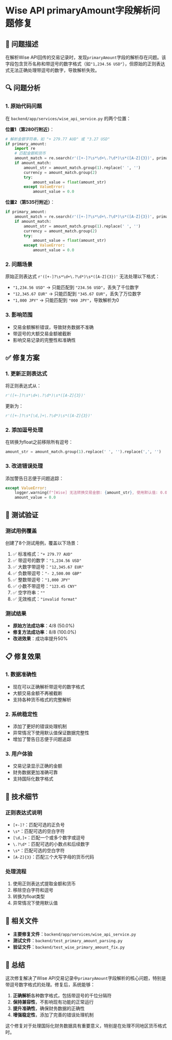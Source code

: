 # Wise API primaryAmount字段解析问题修复

## 🐛 问题描述

在解析Wise API回传的交易记录时，发现`primaryAmount`字段的解析存在问题。该字段包含货币名称和带逗号的数字格式（如`"1,234.56 USD"`），但原始的正则表达式无法正确处理带逗号的数字，导致解析失败。

## 🔍 问题分析

### 1. 原始代码问题
在 `backend/app/services/wise_api_service.py` 的两个位置：

**位置1（第280行附近）**：
```python
# 解析金额字符串，如 "+ 279.77 AUD" 或 "3.27 USD"
if primary_amount:
    import re
    # 匹配金额和货币
    amount_match = re.search(r'([+-]?\s*\d+\.?\d*)\s*([A-Z]{3})', primary_amount)
    if amount_match:
        amount_str = amount_match.group(1).replace(' ', '')
        currency = amount_match.group(2)
        try:
            amount_value = float(amount_str)
        except ValueError:
            amount_value = 0.0
```

**位置2（第535行附近）**：
```python
if primary_amount:
    amount_match = re.search(r'([+-]?\s*\d+\.?\d*)\s*([A-Z]{3})', primary_amount)
    if amount_match:
        amount_str = amount_match.group(1).replace(' ', '')
        currency = amount_match.group(2)
        try:
            amount_value = float(amount_str)
        except ValueError:
            amount_value = 0.0
```

### 2. 问题场景
原始正则表达式 `r'([+-]?\s*\d+\.?\d*)\s*([A-Z]{3})'` 无法处理以下格式：
- `"1,234.56 USD"` → 只能匹配到 `"234.56 USD"`，丢失了千位数字
- `"12,345.67 EUR"` → 只能匹配到 `"345.67 EUR"`，丢失了万位数字
- `"1,000 JPY"` → 只能匹配到 `"000 JPY"`，导致解析为0

### 3. 影响范围
- 交易金额解析错误，导致财务数据不准确
- 带逗号的大额交易金额被截断
- 影响交易记录的完整性和准确性

## ✅ 修复方案

### 1. 更新正则表达式
将正则表达式从：
```python
r'([+-]?\s*\d+\.?\d*)\s*([A-Z]{3})'
```
更新为：
```python
r'([+-]?\s*[\d,]+\.?\d*)\s*([A-Z]{3})'
```

### 2. 添加逗号处理
在转换为float之前移除所有逗号：
```python
amount_str = amount_match.group(1).replace(' ', '').replace(',', '')
```

### 3. 改进错误处理
添加警告日志便于问题追踪：
```python
except ValueError:
    logger.warning(f"[Wise] 无法转换交易金额: {amount_str}, 使用默认值: 0.0")
    amount_value = 0.0
```

## 🧪 测试验证

### 测试用例覆盖
创建了8个测试用例，覆盖以下场景：
1. ✅ 标准格式：`"+ 279.77 AUD"`
2. ✅ 带逗号的数字：`"1,234.56 USD"`
3. ✅ 大数字带逗号：`"12,345.67 EUR"`
4. ✅ 负数带逗号：`"- 2,500.00 GBP"`
5. ✅ 整数带逗号：`"1,000 JPY"`
6. ✅ 小数不带逗号：`"123.45 CNY"`
7. ✅ 空字符串：`""`
8. ✅ 无效格式：`"invalid format"`

### 测试结果
- **原始方法成功率**：4/8 (50.0%)
- **修复方法成功率**：8/8 (100.0%)
- **改进效果**：成功率提升50%

## 📋 修复效果

### 1. 数据准确性
- 现在可以正确解析带逗号的数字格式
- 大额交易金额不再被截断
- 支持各种货币格式的完整解析

### 2. 系统稳定性
- 添加了更好的错误处理机制
- 异常情况下使用默认值保证数据完整性
- 增加了警告日志便于问题追踪

### 3. 用户体验
- 交易记录显示正确的金额
- 财务数据更加准确可靠
- 支持国际化数字格式

## 🔧 技术细节

### 正则表达式说明
- `[+-]?`：匹配可选的正负号
- `\s*`：匹配可选的空白字符
- `[\d,]+`：匹配一个或多个数字或逗号
- `\.?\d*`：匹配可选的小数点和后续数字
- `\s*`：匹配可选的空白字符
- `[A-Z]{3}`：匹配三个大写字母的货币代码

### 处理流程
1. 使用正则表达式提取金额和货币
2. 移除空白字符和逗号
3. 转换为float类型
4. 异常情况下使用默认值

## 📝 相关文件

- **主要修复文件**：`backend/app/services/wise_api_service.py`
- **测试文件**：`backend/test_primary_amount_parsing.py`
- **验证文件**：`backend/test_wise_primary_amount_fix.py`

## 🎯 总结

这次修复解决了Wise API交易记录中`primaryAmount`字段解析的核心问题，特别是带逗号数字格式的处理。修复后，系统能够：

1. **正确解析**各种数字格式，包括带逗号的千位分隔符
2. **保持兼容性**，不影响现有功能的正常运行
3. **提升准确性**，确保财务数据的正确性
4. **增强稳定性**，添加了完善的错误处理机制

这个修复对于处理国际化财务数据具有重要意义，特别是在处理不同地区货币格式时。